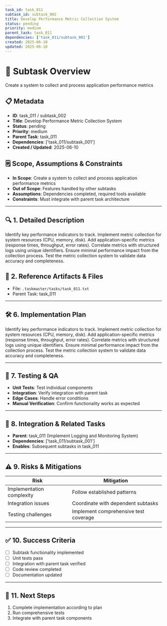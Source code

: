 ```yaml
---
task_id: task_011
subtask_id: subtask_002
title: Develop Performance Metric Collection System
status: pending
priority: medium
parent_task: task_011
dependencies: ['task_011/subtask_001']
created: 2025-06-10
updated: 2025-06-10
---
```


# 🎯 Subtask Overview
Create a system to collect and process application performance metrics

## 📋 Metadata
- **ID**: task_011 / subtask_002
- **Title**: Develop Performance Metric Collection System
- **Status**: pending
- **Priority**: medium
- **Parent Task**: task_011
- **Dependencies**: ['task_011/subtask_001']
- **Created / Updated**: 2025-06-10

## 🗒️ Scope, Assumptions & Constraints
- **In Scope**: Create a system to collect and process application performance metrics
- **Out of Scope**: Features handled by other subtasks
- **Assumptions**: Dependencies completed, required tools available
- **Constraints**: Must integrate with parent task architecture

---

## 🔍 1. Detailed Description
Identify key performance indicators to track. Implement metric collection for system resources (CPU, memory, disk). Add application-specific metrics (response times, throughput, error rates). Correlate metrics with structured logs using unique identifiers. Ensure minimal performance impact from the collection process. Test the metric collection system to validate data accuracy and completeness.

## 📁 2. Reference Artifacts & Files
- File: `.taskmaster/tasks/task_011.txt`
- Parent Task: task_011

---

## 🛠️ 6. Implementation Plan
Identify key performance indicators to track. Implement metric collection for system resources (CPU, memory, disk). Add application-specific metrics (response times, throughput, error rates). Correlate metrics with structured logs using unique identifiers. Ensure minimal performance impact from the collection process. Test the metric collection system to validate data accuracy and completeness.

---

## 🧪 7. Testing & QA
- **Unit Tests**: Test individual components
- **Integration**: Verify integration with parent task
- **Edge Cases**: Handle error conditions
- **Manual Verification**: Confirm functionality works as expected

---

## 🔗 8. Integration & Related Tasks
- **Parent**: task_011 (Implement Logging and Monitoring System)
- **Dependencies**: ['task_011/subtask_001']
- **Enables**: Subsequent subtasks in task_011

---

## ⚠️ 9. Risks & Mitigations
| Risk | Mitigation |
|------|------------|
| Implementation complexity | Follow established patterns |
| Integration issues | Coordinate with dependent subtasks |
| Testing challenges | Implement comprehensive test coverage |

---

## ✅ 10. Success Criteria
- [ ] Subtask functionality implemented
- [ ] Unit tests pass
- [ ] Integration with parent task verified
- [ ] Code review completed
- [ ] Documentation updated

---

## 🚀 11. Next Steps
1. Complete implementation according to plan
2. Run comprehensive tests
3. Integrate with parent task components
